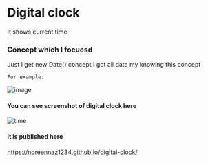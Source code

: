 # Digital clock

It shows current time  


### Concept which I focuesd 

Just I get new Date() concept I got all data my knowing this concept

```
For example:
```

![image](https://user-images.githubusercontent.com/38943389/46259327-78f0a780-c4f1-11e8-85e4-c461fd999ab0.png)


#### You can see screenshot of digital clock here 

![time](https://user-images.githubusercontent.com/38943389/46259239-2498f800-c4f0-11e8-8613-0175ef07adf9.PNG)


#### It is published here

https://noreennaz1234.github.io/digital-clock/
